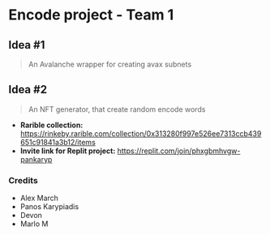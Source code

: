 # Encode project - Team 1

## Idea #1
> An Avalanche wrapper for creating avax subnets

## Idea #2
> An NFT generator, that create random encode words

- **Rarible collection:** https://rinkeby.rarible.com/collection/0x313280f997e526ee7313ccb439651c91841a3b12/items
- **Invite link for Replit project:** https://replit.com/join/phxgbmhvgw-pankaryp


### Credits
- Alex March
- Panos Karypiadis
- Devon
- Marlo M